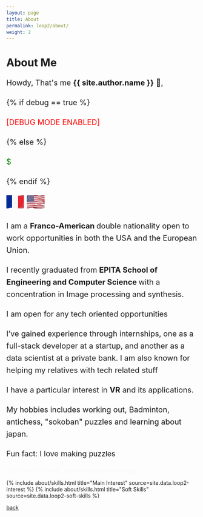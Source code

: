 ```yaml
---
layout: page
title: About
permalink: loop2/about/
weight: 2
---
```


# **About Me**
<div style="font-size: 20px; line-height: 1.6">



Howdy, That's me <strong>{{ site.author.name }}</strong> :wave:,<br>


{% if debug == true %}
  <p style="color: red;">[DEBUG MODE ENABLED]</p>

{% else %}
  <p style="color: green;">$</p>
{% endif %}



<img src="/assets/images/fr.svg" class="flag-icon" alt="France Flag"> <img src="/assets/images/us.svg" class="flag-icon" alt="US Flag">
<p>I am a <span style="font-font-weight: bold; font-weight: 700;"> Franco-American </span> double nationality open to work opportunities in both the USA and the European Union. </p>

<p>I recently graduated from <span style="font-font-weight: bold; font-weight: 700;">EPITA School of Engineering and Computer Science </span> with a concentration in Image processing and synthesis.</p>

<p>I am open for any tech oriented opportunities</p>

<p>I’ve gained experience through internships, one as a full-stack developer at a startup, and another as a data scientist at a private bank.
I am also known for helping my relatives with tech related stuff</p>

<p>I have a particular interest in <span style="font-font-weight: bold; font-weight: 700;">VR</span> and its applications.</p>

<p>My hobbies includes working out, Badminton, antichess, "sokoban" puzzles and learning about japan.</p>

<p>
Fun fact: I love making <span style="color: black; font-size: 95%;">puzzles</span>

</p>
</div>

<p style="opacity: 0.01; transition: opacity 0.3s;" onmouseover="this.style.opacity='0'" onmouseout="this.textContent = ''">
Each have a different... /layer we descend one more</p>


<div class="row">
{% include about/skills.html title="Main Interest" source=site.data.loop2-interest %}
{% include about/skills.html title="Soft Skills" source=site.data.loop2-soft-skills %}
</div>



[back](/loop2)